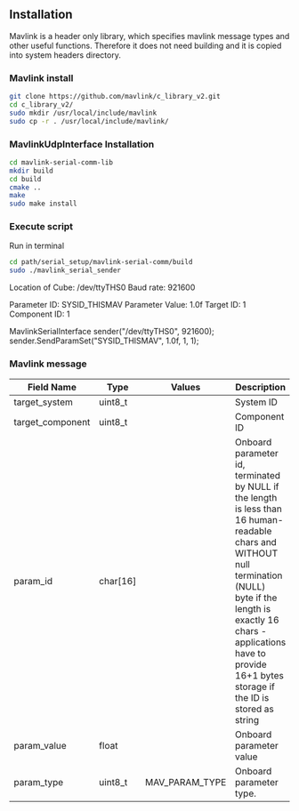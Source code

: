 ## Installation

Mavlink is a header only library, which specifies mavlink message types and other useful functions. Therefore it does not need building and it is copied into system headers directory.
### Mavlink install
```bash
git clone https://github.com/mavlink/c_library_v2.git
cd c_library_v2/
sudo mkdir /usr/local/include/mavlink
sudo cp -r . /usr/local/include/mavlink/
```

### MavlinkUdpInterface Installation
```bash
cd mavlink-serial-comm-lib
mkdir build
cd build
cmake ..
make
sudo make install
```

### Execute script
Run in terminal
```bash
cd path/serial_setup/mavlink-serial-comm/build
sudo ./mavlink_serial_sender
```
Location of Cube: /dev/ttyTHS0
Baud rate: 921600

Parameter ID: SYSID_THISMAV
Parameter Value: 1.0f
Target ID: 1
Component ID: 1

MavlinkSerialInterface sender("/dev/ttyTHS0", 921600);
sender.SendParamSet("SYSID_THISMAV", 1.0f, 1, 1);

### Mavlink message
| Field Name        | Type         | Values          | Description |
|-------------------|--------------|-----------------|-------------|
| target_system     | uint8_t      |                 | System ID   |
| target_component  | uint8_t      |                 | Component ID|
| param_id          | char[16]     |                 | Onboard parameter id, terminated by NULL if the length is less than 16 human-readable chars and WITHOUT null termination (NULL) byte if the length is exactly 16 chars - applications have to provide 16+1 bytes storage if the ID is stored as string |
| param_value       | float        |                 | Onboard parameter value |
| param_type        | uint8_t      | MAV_PARAM_TYPE  | Onboard parameter type. |


